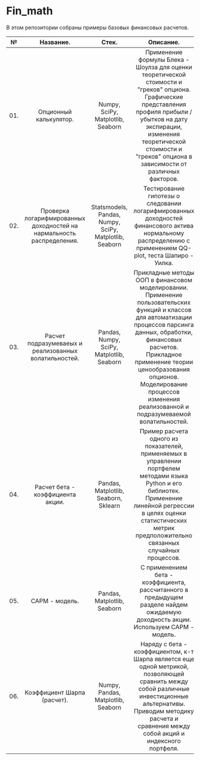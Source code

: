 # Fin_math
В этом репозитории собраны примеры базовых финансовых расчетов.

|**№**|**Название.**|**Стек.**|**Описание.**|**Ключевые слова.**|
|:-:|:-----------------------:|:---:|:-----------------------------------:|:------------:|
|01.|Опционный калькулятор.|Numpy, SciPy, Matplotlib, Seaborn|Применение формулы Блека - Шоулза для оценки теоретической стоимости и "греков" опциона. Графические представления профиля прибыли / убытков на дату экспирации, изменения теоретической стоимости и "греков" опциона в зависимости от различных факторов.|Блек - Шоулз|
|02.|Проверка логарифмированных доходностей на нармальность распределения.|Statsmodels, Pandas, Numpy, SciPy, Matplotlib, Seaborn|Тестирование гипотезы о следовании логарифмированных доходностей финансового актива нормальному распределению с применением QQ-plot, теста Шапиро - Уилка.|Тестирование гипотез, Шапиро - Уилк, QQ - plot|
|03.|Расчет подразумеваеых и реализованных волатильностей.|Pandas, Numpy, SciPy, Matplotlib, Seaborn|Прикладные методы ООП в финансовом моделировании. Применение пользовательских функций и классов для автоматизации процессов парсинга данных, обработки, финансовых расчетов. Прикладное применение теории ценообразования опционов. Моделирование процессов изменения реализованной и подразумеваемой волатильностей.|ООП, Блек - Шоулз, реализованная волатильность, подразумеваемая волатильность, арбитраж волатильностей.|
|04.|Расчет бета - коэффициента акции.|Pandas, Matplotlib, Seaborn, Sklearn|Пример расчета одного из показателей, применяемых в управлении портфелем методами языка Python и его библиотек. Применение линейной регрессии в целях оценки статистических метрик предположительно связанных случайных процессов.|Финансовый менеджмент, управление портфелем, бета - коэффициент, линейная регрессия.|
|05.|CAPM - модель.|Pandas, Matplotlib, Seaborn|С применением бета - коэффициента, рассчитанного в предыдущем разделе найдем ожидаемую доходность акции. Используем CAPM - модель.|Финансовый менеджмент, CAPM - модель, оценка доходности.|
|06.|Коэффициент Шарпа (расчет).|Numpy, Pandas, Matplotlib, Seaborn|Наряду с бета - коэффициентом, к-т Шарпа является еще одной метрикой, позволяющей сравнить между собой различные инвестиционные альтернативы. Приводим методику расчета и сравнения между собой акций и индексного портфеля.|Финансовый менеджмент, к-т Шарпа.|
